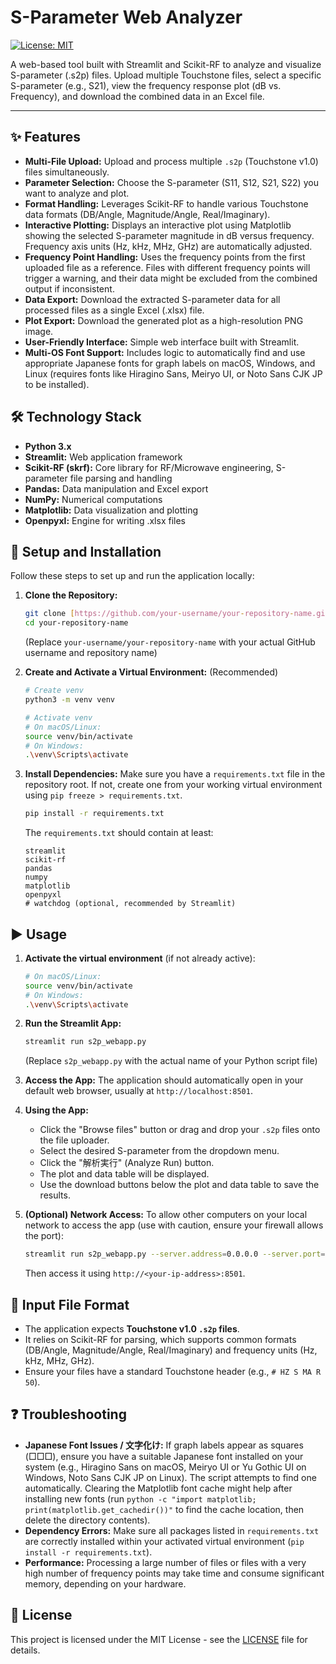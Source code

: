 # S-Parameter Web Analyzer

[![License: MIT](https://img.shields.io/badge/License-MIT-yellow.svg)](https://opensource.org/licenses/MIT)

A web-based tool built with Streamlit and Scikit-RF to analyze and visualize S-parameter (.s2p) files. Upload multiple Touchstone files, select a specific S-parameter (e.g., S21), view the frequency response plot (dB vs. Frequency), and download the combined data in an Excel file.

---

## ✨ Features

* **Multi-File Upload:** Upload and process multiple `.s2p` (Touchstone v1.0) files simultaneously.
* **Parameter Selection:** Choose the S-parameter (S11, S12, S21, S22) you want to analyze and plot.
* **Format Handling:** Leverages Scikit-RF to handle various Touchstone data formats (DB/Angle, Magnitude/Angle, Real/Imaginary).
* **Interactive Plotting:** Displays an interactive plot using Matplotlib showing the selected S-parameter magnitude in dB versus frequency. Frequency axis units (Hz, kHz, MHz, GHz) are automatically adjusted.
* **Frequency Point Handling:** Uses the frequency points from the first uploaded file as a reference. Files with different frequency points will trigger a warning, and their data might be excluded from the combined output if inconsistent.
* **Data Export:** Download the extracted S-parameter data for all processed files as a single Excel (.xlsx) file.
* **Plot Export:** Download the generated plot as a high-resolution PNG image.
* **User-Friendly Interface:** Simple web interface built with Streamlit.
* **Multi-OS Font Support:** Includes logic to automatically find and use appropriate Japanese fonts for graph labels on macOS, Windows, and Linux (requires fonts like Hiragino Sans, Meiryo UI, or Noto Sans CJK JP to be installed).

## 🛠️ Technology Stack

* **Python 3.x**
* **Streamlit:** Web application framework
* **Scikit-RF (skrf):** Core library for RF/Microwave engineering, S-parameter file parsing and handling
* **Pandas:** Data manipulation and Excel export
* **NumPy:** Numerical computations
* **Matplotlib:** Data visualization and plotting
* **Openpyxl:** Engine for writing .xlsx files

## 🚀 Setup and Installation

Follow these steps to set up and run the application locally:

1.  **Clone the Repository:**
    ```bash
    git clone [https://github.com/your-username/your-repository-name.git](https://github.com/your-username/your-repository-name.git)
    cd your-repository-name
    ```
    (Replace `your-username/your-repository-name` with your actual GitHub username and repository name)

2.  **Create and Activate a Virtual Environment:** (Recommended)
    ```bash
    # Create venv
    python3 -m venv venv

    # Activate venv
    # On macOS/Linux:
    source venv/bin/activate
    # On Windows:
    .\venv\Scripts\activate
    ```

3.  **Install Dependencies:**
    Make sure you have a `requirements.txt` file in the repository root. If not, create one from your working virtual environment using `pip freeze > requirements.txt`.
    ```bash
    pip install -r requirements.txt
    ```
    The `requirements.txt` should contain at least:
    ```
    streamlit
    scikit-rf
    pandas
    numpy
    matplotlib
    openpyxl
    # watchdog (optional, recommended by Streamlit)
    ```

## ▶️ Usage

1.  **Activate the virtual environment** (if not already active):
    ```bash
    # On macOS/Linux:
    source venv/bin/activate
    # On Windows:
    .\venv\Scripts\activate
    ```

2.  **Run the Streamlit App:**
    ```bash
    streamlit run s2p_webapp.py
    ```
    (Replace `s2p_webapp.py` with the actual name of your Python script file)

3.  **Access the App:** The application should automatically open in your default web browser, usually at `http://localhost:8501`.

4.  **Using the App:**
    * Click the "Browse files" button or drag and drop your `.s2p` files onto the file uploader.
    * Select the desired S-parameter from the dropdown menu.
    * Click the "解析実行" (Analyze Run) button.
    * The plot and data table will be displayed.
    * Use the download buttons below the plot and data table to save the results.

5.  **(Optional) Network Access:** To allow other computers on your local network to access the app (use with caution, ensure your firewall allows the port):
    ```bash
    streamlit run s2p_webapp.py --server.address=0.0.0.0 --server.port=8501
    ```
    Then access it using `http://<your-ip-address>:8501`.

## 📄 Input File Format

* The application expects **Touchstone v1.0 `.s2p` files**.
* It relies on Scikit-RF for parsing, which supports common formats (DB/Angle, Magnitude/Angle, Real/Imaginary) and frequency units (Hz, kHz, MHz, GHz).
* Ensure your files have a standard Touchstone header (e.g., `# HZ S MA R 50`).

## ❓ Troubleshooting

* **Japanese Font Issues / 文字化け:** If graph labels appear as squares (□□□), ensure you have a suitable Japanese font installed on your system (e.g., Hiragino Sans on macOS, Meiryo UI or Yu Gothic UI on Windows, Noto Sans CJK JP on Linux). The script attempts to find one automatically. Clearing the Matplotlib font cache might help after installing new fonts (run `python -c "import matplotlib; print(matplotlib.get_cachedir())"` to find the cache location, then delete the directory contents).
* **Dependency Errors:** Make sure all packages listed in `requirements.txt` are correctly installed within your activated virtual environment (`pip install -r requirements.txt`).
* **Performance:** Processing a large number of files or files with a very high number of frequency points may take time and consume significant memory, depending on your hardware.

## 📜 License

This project is licensed under the MIT License - see the [LICENSE](LICENSE) file for details.
